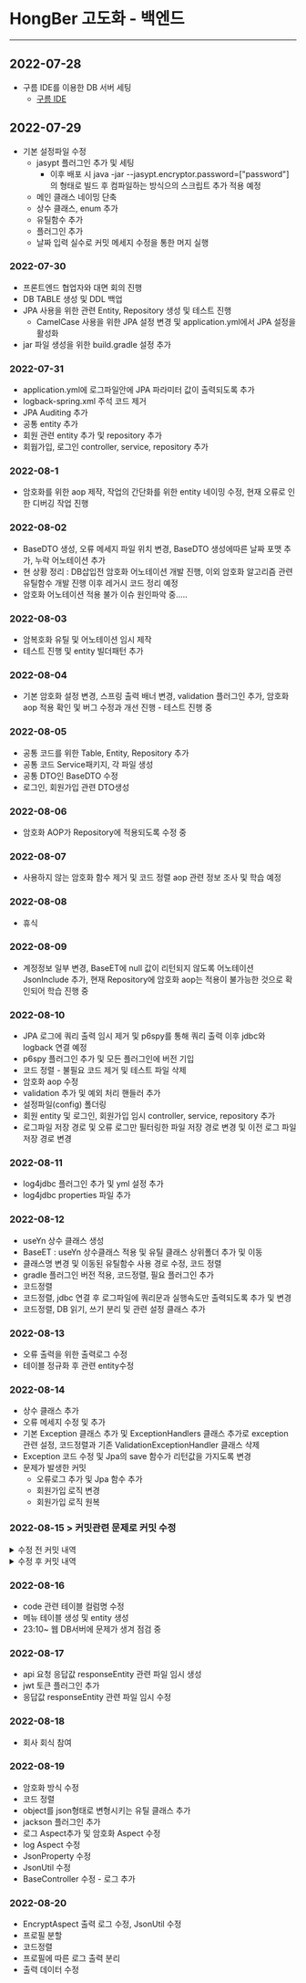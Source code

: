 # HongBer 고도화 - 백엔드
___
## 2022-07-28
+ 구름 IDE를 이용한 DB 서버 세팅
  + [구름 IDE](https://goorm.co)
## 2022-07-29
+ 기본 설정파일 수정
  + jasypt 플러그인 추가 및 세팅
    + 이후 배포 시 java -jar --jasypt.encryptor.password=["password"] 의 형태로 빌드 후 컴파일하는 방식으의 스크립트 추가 적용 예정
  + 메인 클래스 네이밍 단축
  + 상수 클래스, enum 추가
  + 유틸함수 추가
  + 플러그인 추가
  + 날짜 입력 실수로 커밋 메세지 수정을 통한 머지 실행
### 2022-07-30
+ 프론트엔드 협업자와 대면 회의 진행
+ DB TABLE 생성 및 DDL 백업
+ JPA 사용을 위한 관련 Entity, Repository 생성 및 테스트 진행
  + CamelCase 사용을 위한 JPA 설정 변경 및 application.yml에서 JPA 설정을 활성화
+ jar 파일 생성을 위한 build.gradle 설정 추가
### 2022-07-31
+ application.yml에 로그파일안에 JPA 파라미터 값이 출력되도록 추가
+ logback-spring.xml 주석 코드 제거
+ JPA Auditing 추가
+ 공통 entity 추가
+ 회원 관련 entity 추가 및 repository 추가
+ 회웝가입, 로그인 controller, service, repository 추가
### 2022-08-1
+ 암호화를 위한 aop 제작, 작업의 간단화를 위한 entity 네이밍 수정, 현재 오류로 인한 디버깅 작업 진행
### 2022-08-02
+ BaseDTO 생성, 오류 메세지 파일 위치 변경, BaseDTO 생성에따른 날짜 포맷 추가, 누락 어노테이션 추가
+ 현 상황 정리 : DB삽입전 암호화 어노테이션 개발 진행, 이외 암호화 알고리즘 관련 유틸함수 개발 진행 이후 레거시 코드 정리 예정
+ 암호화 어노테이션 적용 불가 이슈 원인파악 중.....
### 2022-08-03
+ 암복호화 유틸 및 어노테이션 임시 제작
+ 테스트 진행 및 entity 빌더패턴 추가
### 2022-08-04
+ 기본 암호화 설정 변경, 스프링 출력 배너 변경, validation 플러그인 추가, 암호화 aop 적용 확인 및 버그 수정과 개선 진행 - 테스트 진행 중
### 2022-08-05
+ 공통 코드를 위한 Table, Entity, Repository 추가
+ 공통 코드 Service패키지, 각 파일 생성
+ 공통 DTO인 BaseDTO 수정
+ 로그인, 회원가입 관련 DTO생성
### 2022-08-06
+ 암호화 AOP가 Repository에 적용되도록 수정 중
### 2022-08-07
+ 사용하지 않는 암호화 함수 제거 및 코드 정렬 aop 관련 정보 조사 및 학습 예정
### 2022-08-08
+ 휴식
### 2022-08-09
+ 계정정보 일부 변경, BaseET에 null 값이 리턴되지 않도록 어노테이션 JsonInclude 추가, 현재 Repository에 암호화 aop는 적용이 불가능한 것으로 확인되어 학습 진행 중
### 2022-08-10
+ JPA 로그에 쿼리 출력 임시 제거 및 p6spy를 통해 쿼리 출력 이후 jdbc와 logback 연결 예정
+ p6spy 플러그인 추가 및 모든 플러그인에 버전 기입
+ 코드 정렬 - 불필요 코드 제거 및 테스트 파일 삭제
+ 암호화 aop 수정
+ validation 추가 및 예외 처리 핸들러 추가
+ 설정파일(config) 폴더링
+ 회원 entity 및 로그인, 회원가입 임시 controller, service, repository 추가
+ 로그파일 저장 경로 및 오류 로그만 필터링한 파일 저장 경로 변경 및 이전 로그 파일 저장 경로 변경
### 2022-08-11
+ log4jdbc 플러그인 추가 및 yml 설정 추가
+ log4jdbc properties 파일 추가
### 2022-08-12
+ useYn 상수 클래스 생성
+ BaseET : useYn 상수클래스 적용 및 유틸 클래스 상위폴더 추가 및 이동
+ 클래스명 변경 및 이동된 유틸함수 사용 경로 수정, 코드 정렬
+ gradle 플러그인 버전 적용, 코드정렬, 필요 플러그인 추가
+ 코드정렬
+ 코드정렬, jdbc 연결 후 로그파일에 쿼리문과 실행속도만 출력되도록 추가 및 변경
+ 코드정렬, DB 읽기, 쓰기 분리 및 관련 설정 클래스 추가
### 2022-08-13
+ 오류 출력을 위한 출력로그 수정
+ 테이블 정규화 후 관련 entity수정
### 2022-08-14
+ 상수 클래스 추가
+ 오류 메세지 수정 및 추가
+ 기본 Exception 클래스 추가 및 ExceptionHandlers 클래스 추가로 exception 관련 설정, 코드정렬과 기존 ValidationExceptionHandler 클래스 삭제
+ Exception 코드 수정 및 Jpa의 save 함수가 리턴값을 가지도록 변경
+ 문제가 발생한 커밋
  + 오류로그 추가 및 Jpa 함수 추가
  + 회원가입 로직 변경
  + 회원가입 로직 원복
### 2022-08-15 > 커밋관련 문제로 커밋 수정
<details>
<summary>수정 전 커밋 내역</summary>
<div markdown="22_08_15_before">

+ ~~pbkdf2암호화 클래스 일부 수정~~
+ ~~암호화 aop 클래스 수정~~
+ ~~Jpa Exists 결과 상수 코드 추가~~
+ ~~회원가입 로직 수정 및 비밀번호 암호화 방식 변경~~
+ ~~로그 출력 임시 수정~~
+ ~~회원가입 관련 로직 추가~~
  + ~~이미 존재하는 닉네임 검사~~
  + ~~이미 존재하는 전화번호 검사~~
  + ~~이미 존재하는 이메일 검사~~
+ ~~불필요 코드 제거~~
+ ~~회원가입 검사 로직 추가~~
+ ~~validation 관련 exception 수정~~

</div>
</details>

<details>
<summary>수정 후 커밋 내역</summary>
<div markdown="22_08_15_after">

+ pbkdf2암호화 클래스 일부 수정
+ 암호화 aop 클래스 수정
+ 회원가입 로직 수정 및 비밀번호 암호화 방식 변경 및 네이밍 수정, 회원가입 검사 로직 추가
+ validation 관련 exception 수정
+ 에러 메세지 추가
+ 로그 출력 수정
+ 관련 파일 추가

</div>
</details>

### 2022-08-16
+ code 관련 테이블 컬럼명 수정
+ 메뉴 테이블 생성 및 entity 생성
+ 23:10~ 웹 DB서버에 문제가 생겨 점검 중
### 2022-08-17
+ api 요청 응답값 responseEntity 관련 파일 임시 생성
+ jwt 토큰 플러그인 추가
+ 응답값 responseEntity 관련 파일 임시 수정
### 2022-08-18
+ 회사 회식 참여
### 2022-08-19
+ 암호화 방식 수정
+ 코드 정렬
+ object를 json형태로 변형시키는 유틸 클래스 추가
+ jackson 플러그인 추가
+ 로그 Aspect추가 및 암호화 Aspect 수정
+ log Aspect 수정
+ JsonProperty 수정
+ JsonUtil 수정
+ BaseController 수정 - 로그 추가
### 2022-08-20
+ EncryptAspect 출력 로그 수정, JsonUtil 수정
+ 프로필 분할
+ 코드정렬
+ 프로필에 따른 로그 출력 분리
+ 출력 데이터 수정